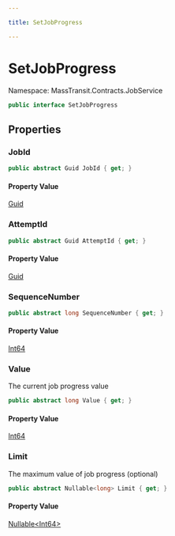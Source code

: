 ```yaml
---

title: SetJobProgress

---
```


# SetJobProgress

Namespace: MassTransit.Contracts.JobService

```csharp
public interface SetJobProgress
```

## Properties

### **JobId**

```csharp
public abstract Guid JobId { get; }
```

#### Property Value

[Guid](https://learn.microsoft.com/en-us/dotnet/api/system.guid)<br/>

### **AttemptId**

```csharp
public abstract Guid AttemptId { get; }
```

#### Property Value

[Guid](https://learn.microsoft.com/en-us/dotnet/api/system.guid)<br/>

### **SequenceNumber**

```csharp
public abstract long SequenceNumber { get; }
```

#### Property Value

[Int64](https://learn.microsoft.com/en-us/dotnet/api/system.int64)<br/>

### **Value**

The current job progress value

```csharp
public abstract long Value { get; }
```

#### Property Value

[Int64](https://learn.microsoft.com/en-us/dotnet/api/system.int64)<br/>

### **Limit**

The maximum value of job progress (optional)

```csharp
public abstract Nullable<long> Limit { get; }
```

#### Property Value

[Nullable\<Int64\>](https://learn.microsoft.com/en-us/dotnet/api/system.nullable-1)<br/>
